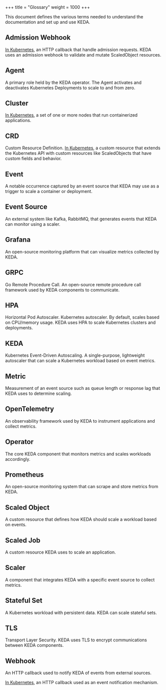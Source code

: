 +++
title = "Glossary"
weight = 1000
+++

This document defines the various terms needed to understand the documentation and set up and use KEDA.

## Admission Webhook

[In Kubernetes](https://kubernetes.io/docs/reference/access-authn-authz/extensible-admission-controllers/), an HTTP callback that handle admission requests. KEDA uses an admission webhook to validate and mutate ScaledObject resources.

## Agent

A primary role held by the KEDA operator. The Agent activates and deactivates Kubernetes Deployments to scale to and from zero.

## Cluster

[In Kubernetes](https://kubernetes.io/docs/reference/glossary/?fundamental=true#term-cluster), a set of one or more nodes that run containerized applications.

## CRD 

Custom Resource Definition. [In Kubernetes](https://kubernetes.io/docs/reference/glossary/?fundamental=true#term-CustomResourceDefinition), a custom resource that extends the Kubernetes API with custom resources like ScaledObjects that have custom fields and behavior.

## Event

A notable occurrence captured by an event source that KEDA may use as a trigger to scale a container or deployment.

## Event Source

An external system like Kafka, RabbitMQ, that generates events that KEDA can monitor using a scaler.

## Grafana

An open-source monitoring platform that can visualize metrics collected by KEDA.

## GRPC

Go Remote Procedure Call. An open-source remote procedure call framework used by KEDA components to communicate.

## HPA 

Horizontal Pod Autoscaler. Kubernetes autoscaler. By default, scales based on CPU/memory usage. KEDA uses HPA to scale Kubernetes clusters and deployments.

## KEDA 

Kubernetes Event-Driven Autoscaling. A single-purpose, lightweight autoscaler that can scale a Kubernetes workload based on event metrics.

## Metric

Measurement of an event source such as queue length or response lag that KEDA uses to determine scaling.

## OpenTelemetry 

An observability framework used by KEDA to instrument applications and collect metrics.

## Operator

The core KEDA component that monitors metrics and scales workloads accordingly.

## Prometheus

An open-source monitoring system that can scrape and store metrics from KEDA.

## Scaled Object

A custom resource that defines how KEDA should scale a workload based on events.

## Scaled Job

A custom resource KEDA uses to scale an application.

## Scaler

A component that integrates KEDA with a specific event source to collect metrics.

## Stateful Set

A Kubernetes workload with persistent data. KEDA can scale stateful sets.

## TLS

Transport Layer Security. KEDA uses TLS to encrypt communications between KEDA components.

## Webhook

An HTTP callback used to notify KEDA of events from external sources.

[In Kubernetes](https://kubernetes.io/docs/reference/access-authn-authz/webhook/), an HTTP callback used as an event notification mechanism.
